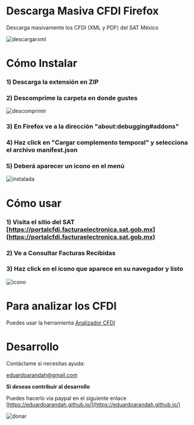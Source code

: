 # Descarga Masiva CFDI Firefox

Descarga masivamente los CFDI (XML y PDF) del SAT México

![descargarxml](https://user-images.githubusercontent.com/4065733/38107780-1d87b470-3350-11e8-9faf-ef1413bf79a9.png)

# Cómo Instalar

### 1) Descarga la extensión en ZIP

### 2) Descomprime la carpeta en donde gustes
![descomprimir](https://user-images.githubusercontent.com/4065733/38109729-58fbedd6-3356-11e8-845f-3e89237d15fd.png)

### 3) En Firefox ve a la dirección "about:debugging#addons"


### 4) Haz click en "Cargar complemento temporal" y selecciona el archivo manifest.json


### 5) Deberá aparecer un icono en el menú
![instalada](https://user-images.githubusercontent.com/4065733/38109730-59472efe-3356-11e8-87f6-ad41ab932848.png)

# Cómo usar

### 1) Visita el sitio del SAT [https://portalcfdi.facturaelectronica.sat.gob.mx](https://portalcfdi.facturaelectronica.sat.gob.mx)
### 2) Ve a **Consultar Facturas Recibidas**
### 3) Haz click en el icono que aparece en su navegador y listo

![icono](https://user-images.githubusercontent.com/4065733/38109726-5899f7de-3356-11e8-8fed-04dfda6c5c77.png)

# Para analizar los CFDI

Puedes usar la herramienta [Analizador CFDI](https://github.com/eduardoarandah/AnalizadorCFDI)

# Desarrollo

Contáctame si necesitas ayuda: 

eduardoarandah@gmail.com

**Si deseas contribuir al desarrollo**

Puedes hacerlo via paypal en el siguiente enlace
[https://eduardoarandah.github.io/](https://eduardoarandah.github.io/)

![donar](https://user-images.githubusercontent.com/4065733/38109725-587af320-3356-11e8-941a-7215489a9286.png)

